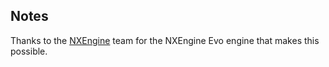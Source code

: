 ## Notes

Thanks to the [NXEngine](https://github.com/nxengine/nxengine-evo) team for the NXEngine Evo engine that makes this possible.

